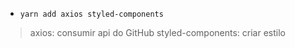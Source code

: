 - `yarn add axios styled-components`

> axios: consumir api do GitHub
> styled-components: criar estilo
